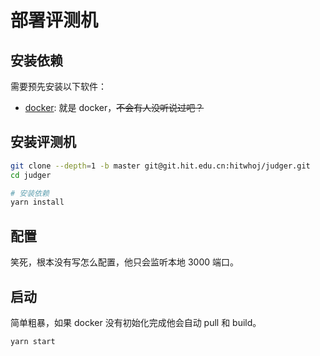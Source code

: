 # 部署评测机

## 安装依赖

需要预先安装以下软件：

- [docker][docker]: 就是 docker，<s>不会有人没听说过吧？</s>

## 安装评测机

```bash
git clone --depth=1 -b master git@git.hit.edu.cn:hitwhoj/judger.git
cd judger

# 安装依赖
yarn install
```

## 配置

笑死，根本没有写怎么配置，他只会监听本地 3000 端口。

## 启动

简单粗暴，如果 docker 没有初始化完成他会自动 pull 和 build。

```bash
yarn start
```

[docker]: https://www.docker.com/
